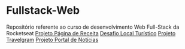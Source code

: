 # Fullstack-Web
Repositório referente ao curso de desenvolvimento Web Full-Stack da Rocketseat
[Projeto Página de Receita](https://github.com/DaviRFerreir4/Fullstack-Web/tree/main/Iniciando-o-HTML-e-CSS/Projeto-Pagina-de-Receita)
[Desafio Local Turístico](https://github.com/DaviRFerreir4/Fullstack-Web/tree/main/Iniciando-o-HTML-e-CSS/Desafio-Local-Tur%C3%ADstico)
[Projeto Travelgram](https://github.com/DaviRFerreir4/Fullstack-Web/tree/main/Layout-com-CSS/Projeto-Travelgram)
[Projeto Portal de Notícias](https://github.com/DaviRFerreir4/Fullstack-Web/tree/main/Layout-com-CSS/Projeto-Portal-de-Noticias)
